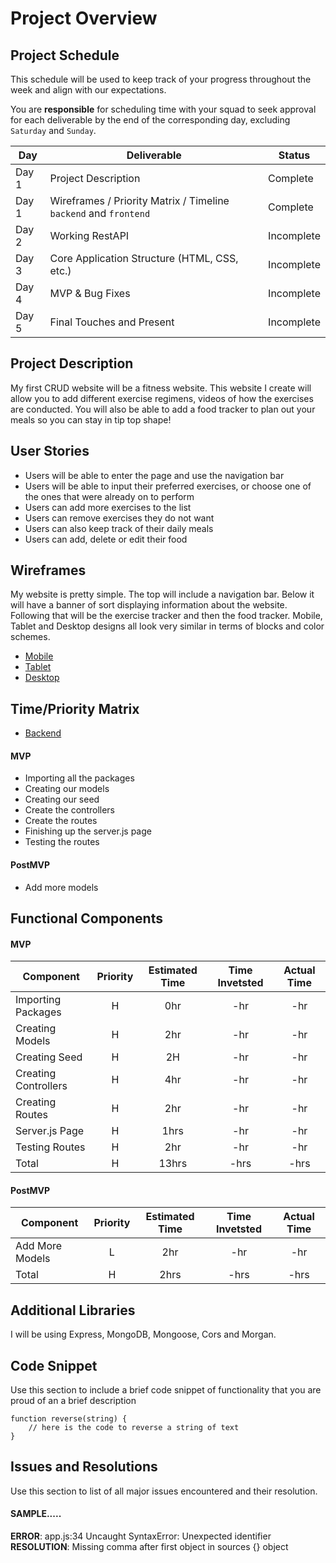 # Project Overview

## Project Schedule

This schedule will be used to keep track of your progress throughout the week and align with our expectations.  

You are **responsible** for scheduling time with your squad to seek approval for each deliverable by the end of the corresponding day, excluding `Saturday` and `Sunday`.

|  Day | Deliverable | Status
|---|---| ---|
|Day 1| Project Description | Complete
|Day 1| Wireframes / Priority Matrix / Timeline `backend` and `frontend`| Complete
|Day 2| Working RestAPI | Incomplete
|Day 3| Core Application Structure (HTML, CSS, etc.) | Incomplete
|Day 4| MVP & Bug Fixes | Incomplete
|Day 5| Final Touches and Present | Incomplete

## Project Description

My first CRUD website will be a fitness website. This website I create will allow you to add different exercise regimens, videos of how the exercises are conducted. You will also be able to add a food tracker to plan out your meals so you can stay in tip top shape!

## User Stories

- Users will be able to enter the page and use the navigation bar
- Users will be able to input their preferred exercises, or choose one of the ones that were already on to perform
- Users can add more exercises to the list
- Users can remove exercises they do not want
- Users can also keep track of their daily meals
- Users can add, delete or edit their food 

## Wireframes

My website is pretty simple. The top will include a navigation bar. Below it will have a banner of sort displaying information about the website. Following that will be the exercise tracker and then the food tracker. Mobile, Tablet and Desktop designs all look very similar in terms of blocks and color schemes.

- [Mobile](https://res.cloudinary.com/dpggcudix/image/upload/v1596158534/Screen_Shot_2020-07-30_at_9.21.11_PM_eh4ib2.png)
- [Tablet](https://res.cloudinary.com/dpggcudix/image/upload/v1596158534/Screen_Shot_2020-07-30_at_9.21.21_PM_ki4eij.png)
- [Desktop](https://res.cloudinary.com/dpggcudix/image/upload/v1596158534/Screen_Shot_2020-07-30_at_9.21.30_PM_ks8yw3.png)

## Time/Priority Matrix 

- [Backend](https://res.cloudinary.com/dpggcudix/image/upload/v1596160886/Screen_Shot_2020-07-30_at_10.00.45_PM_jp3fag.png)

#### MVP 

- Importing all the packages
- Creating our models
- Creating our seed
- Create the controllers
- Create the routes
- Finishing up the server.js page
- Testing the routes

#### PostMVP 

- Add more models

## Functional Components

#### MVP
| Component | Priority | Estimated Time | Time Invetsted | Actual Time |
| --- | :---: |  :---: | :---: | :---: |
| Importing Packages | H | 0hr | -hr | -hr|
| Creating Models | H | 2hr | -hr | -hr|
| Creating Seed | H | 2H | -hr | -hr|
| Creating Controllers | H | 4hr| -hr | -hr |
| Creating Routes | H | 2hr | -hr | -hr|
| Server.js Page | H | 1hrs| -hr | -hr |
| Testing Routes | H | 2hr | -hr | -hr|
| Total | H | 13hrs| -hrs | -hrs |

#### PostMVP
| Component | Priority | Estimated Time | Time Invetsted | Actual Time |
| --- | :---: |  :---: | :---: | :---: |
| Add More Models | L | 2hr | -hr | -hr|
| Total | H | 2hrs| -hrs | -hrs |

## Additional Libraries

I will be using Express, MongoDB, Mongoose, Cors and Morgan.

## Code Snippet

Use this section to include a brief code snippet of functionality that you are proud of an a brief description  

```
function reverse(string) {
	// here is the code to reverse a string of text
}
```

## Issues and Resolutions
 Use this section to list of all major issues encountered and their resolution.

#### SAMPLE.....
**ERROR**: app.js:34 Uncaught SyntaxError: Unexpected identifier                                
**RESOLUTION**: Missing comma after first object in sources {} object
